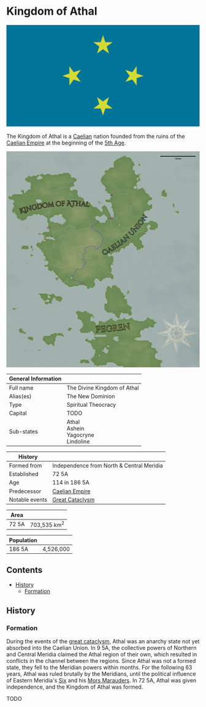 # Kingdom of Athal

![Kingdom of Athal Flag](../../Media/kingdom_of_athal_tennessine.png)

The Kingdom of Athal is a [Caelian](../../Locations/Land/caelus.md) nation founded from the ruins of the [Caelian Empire](./caelian_empire.md) at the beginning of the [5th Age](../../Events/timeline.md#5th---age-of-the-kings).

![Caelus 5th Age](../../Media/caelus_5th_age.png)

| General Information | |
| - | - |
| Full name | The Divine Kingdom of Athal |
| Alias(es) | The New Dominion |
| Type | Spiritual Theocracy |
| Capital | TODO |
| Sub-states | Athal<br>Ashein<br>Yagocryne<br>Lindoline |

| History | |
| - | - |
| Formed from | Independence from North & Central Meridia |
| Established | 72 5A |
| Age | 114 in 186 5A |
| Predecessor | [Caelian Empire](caelian_empire.md) |
| Notable events | [Great Cataclysm](../../Events/great_cataclysm.md) |

| Area | |
| - | - |
| 72 5A | 703,535 km<sup>2</sup> |

| Population | |
| - | - |
| 186 5A | 4,526,000 |

## Contents

- [History](#history)
  - [Formation](#formation)

## History

### Formation

During the events of the [great cataclysm](../../Events/great_cataclysm.md), Athal was an anarchy state not yet absorbed into the Caelian Union. In 9 5A, the collective powers of Northern and Central Meridia claimed the Athal region of their own, which resulted in conflicts in the channel between the regions. Since Athal was not a formed state, they fell to the Meridian powers within months. For the following 63 years, Athal was ruled brutally by the Meridians, until the political influence of Eastern Meridia's [Six](../../Characters/13/six.md) and his [Mors Marauders](../../Factions/Organizations/mors_marauders.md). In 72 5A, Athal was given independence, and the Kingdom of Athal was formed.

TODO
